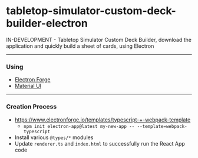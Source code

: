 # tabletop-simulator-custom-deck-builder-electron
IN-DEVELOPMENT - Tabletop Simulator Custom Deck Builder, download the application and quickly build a sheet of cards, using Electron

---

### Using
- [Electron Forge](https://www.electronforge.io/templates/typescript-+-webpack-template)
- [Material UI](https://mui.com/material-ui/getting-started/)

---

### Creation Process
- https://www.electronforge.io/templates/typescript-+-webpack-template
  - `npm init electron-app@latest my-new-app -- --template=webpack-typescript`
- Install various `@types/*` modules
- Update `renderer.ts` and `index.html` to successfully run the React App code 